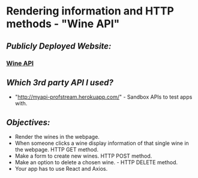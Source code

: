 # Rendering information and HTTP methods - "Wine API"

## _Publicly Deployed Website:_
### [Wine API](http://)

## *Which 3rd party API I used?*
- "http://myapi-profstream.herokuapp.com/" - Sandbox APIs to test apps with.


## _Objectives:_

* Render the wines in the webpage.
* When someone clicks a wine display information of that single wine in the webpage. HTTP GET method.
* Make a form to create new wines. HTTP POST method.
* Make an option to delete a chosen wine. - HTTP DELETE method.
* Your app has to use React and Axios.